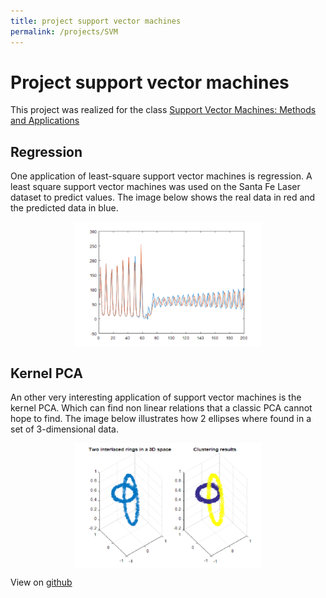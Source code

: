 ```yaml
---
title: project support vector machines
permalink: /projects/SVM
---
```

# Project support vector machines

This project was realized for the class [Support Vector Machines: Methods and Applications](https://onderwijsaanbod.kuleuven.be/syllabi/e/H02D3AE.htm#activetab=doelstellingen_idp4531360)

## Regression
One application of least-square support vector machines is regression. A least square support vector machines was used on the Santa Fe Laser dataset to predict values. The image below shows the real data in red and the predicted data in blue.
<center>
    <div>
        <a href="url"><img src="./img/SVM_regression.png" align="center" height="200" width="300" ></a>
    </div>
</center>

## Kernel PCA
An other very interesting application of support vector machines is the kernel PCA. Which can find non linear relations that a classic PCA cannot hope to find. The image below illustrates how 2 ellipses where found in a set of 3-dimensional data.
<center>
    <div>
        <a href="url"><img src="./img/kernelPCA.png" align="center" height="200" width="300" ></a>
    </div>
</center>

View on [github](https://github.com/Zilleplus/SVM)